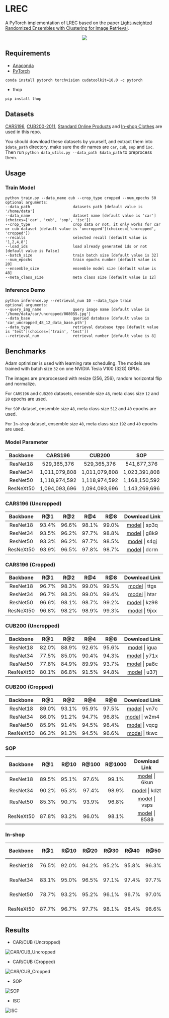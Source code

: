 # LREC
A PyTorch implementation of LREC based on the paper [Light-weighted Randomized Ensembles with Clustering for Image Retrieval]().

<div align="center">
  <img src="data/architecture.png"/>
</div>

## Requirements
- [Anaconda](https://www.anaconda.com/download/)
- [PyTorch](https://pytorch.org)
```
conda install pytorch torchvision cudatoolkit=10.0 -c pytorch
```
- thop
```
pip install thop
```

## Datasets
[CARS196](http://ai.stanford.edu/~jkrause/cars/car_dataset.html), [CUB200-2011](http://www.vision.caltech.edu/visipedia/CUB-200-2011.html), 
[Standard Online Products](http://cvgl.stanford.edu/projects/lifted_struct/) and 
[In-shop Clothes](http://mmlab.ie.cuhk.edu.hk/projects/DeepFashion/InShopRetrieval.html) are used in this repo.

You should download these datasets by yourself, and extract them into `$data_path` directory, make sure the dir names are 
`car`, `cub`, `sop` and `isc`. Then run `python data_utils.py --data_path $data_path` to preprocess them.

## Usage
### Train Model
```
python train.py --data_name cub --crop_type cropped --num_epochs 50
optional arguments:
--data_path                   datasets path [default value is '/home/data']
--data_name                   dataset name [default value is 'car'](choices=['car', 'cub', 'sop', 'isc'])
--crop_type                   crop data or not, it only works for car or cub dataset [default value is 'uncropped'](choices=['uncropped', 'cropped'])
--recalls                     selected recall [default value is '1,2,4,8']
--load_ids                    load already generated ids or not [default value is False]
--batch_size                  train batch size [default value is 32]
--num_epochs                  train epochs number [default value is 20]
--ensemble_size               ensemble model size [default value is 48]
--meta_class_size             meta class size [default value is 12]
```

### Inference Demo
```
python inference.py --retrieval_num 10 --data_type train
optional arguments:
--query_img_name              query image name [default value is '/home/data/car/uncropped/008055.jpg']
--data_base                   queried database [default value is 'car_uncropped_48_12_data_base.pth']
--data_type                   retrieval database type [default value is 'test'](choices=['train', 'test'])
--retrieval_num               retrieval number [default value is 8]
```

## Benchmarks
Adam optimizer is used with learning rate scheduling. The models are trained with batch size `32` on one 
NVIDIA Tesla V100 (32G) GPUs.

The images are preprocessed with resize (256, 256), random horizontal flip and normalize. 

For `CARS196` and `CUB200` datasets, ensemble size `48`, meta class size `12` and `20` epochs are used. 

For `SOP` dataset, ensemble size `48`, meta class size `512` and `40` epochs are used.

For `In-shop` dataset, ensemble size `48`, meta class size `192` and `40` epochs are used.

### Model Parameter
<table>
  <thead>
    <tr>
      <th>Backbone</th>
      <th>CARS196</th>
      <th>CUB200</th>
      <th>SOP</th>
      <th>In-shop</th>
    </tr>
  </thead>
  <tbody>
    <tr>
      <td align="center">ResNet18</td>
      <td align="center">529,365,376</td>
      <td align="center">529,365,376</td>
      <td align="center">541,677,376</td>
      <td align="center">533,797,696</td>
    </tr>
    <tr>
      <td align="center">ResNet34</td>
      <td align="center">1,011,079,808</td>
      <td align="center">1,011,079,808</td>
      <td align="center">1,023,391,808</td>
      <td align="center">1,015,512,128</td>
    </tr>
    <tr>
      <td align="center">ResNet50</td>
      <td align="center">1,118,974,592</td>
      <td align="center">1,118,974,592</td>
      <td align="center">1,168,150,592</td>
      <td align="center">1,136,677,952</td>
    </tr>
    <tr>
      <td align="center">ResNeXt50</td>
      <td align="center">1,094,093,696</td>
      <td align="center">1,094,093,696</td>
      <td align="center">1,143,269,696</td>
      <td align="center">1,111,797,056</td>
    </tr>
  </tbody>
</table>

### CARS196 (Uncropped)
<table>
  <thead>
    <tr>
      <th>Backbone</th>
      <th>R@1</th>
      <th>R@2</th>
      <th>R@4</th>
      <th>R@8</th>
      <th>Download Link</th>
    </tr>
  </thead>
  <tbody>
    <tr>
      <td align="center">ResNet18</td>
      <td align="center">93.4%</td>
      <td align="center">96.6%</td>
      <td align="center">98.1%</td>
      <td align="center">99.0%</td>
      <td align="center"><a href="https://pan.baidu.com/s/1lkek0pPAWGNNZiOAejFCxw">model</a>&nbsp;|&nbsp;sp3q</td>
    </tr>
    <tr>
      <td align="center">ResNet34</td>
      <td align="center">93.5%</td>
      <td align="center">96.2%</td>
      <td align="center">97.7%</td>
      <td align="center">98.8%</td>
      <td align="center"><a href="https://pan.baidu.com/s/1U7rbDRT9XEXBY3VU5goLCA">model</a>&nbsp;|&nbsp;g8k9</td>
    </tr>
    <tr>
      <td align="center">ResNet50</td>
      <td align="center">93.3%</td>
      <td align="center">96.2%</td>
      <td align="center">97.7%</td>
      <td align="center">98.5%</td>
      <td align="center"><a href="https://pan.baidu.com/s/1m91YFmycmD4xwGCDJVJFHQ">model</a>&nbsp;|&nbsp;s4gj</td>
    </tr>
    <tr>
      <td align="center">ResNeXt50</td>
      <td align="center">93.9%</td>
      <td align="center">96.5%</td>
      <td align="center">97.8%</td>
      <td align="center">98.7%</td>
      <td align="center"><a href="https://pan.baidu.com/s/1NVAcxCxIuXBlxW13hf82TQ">model</a>&nbsp;|&nbsp;dcrm</td>
    </tr>
  </tbody>
</table>

### CARS196 (Cropped)
<table>
  <thead>
    <tr>
      <th>Backbone</th>
      <th>R@1</th>
      <th>R@2</th>
      <th>R@4</th>
      <th>R@8</th>
      <th>Download Link</th>
    </tr>
  </thead>
  <tbody>
    <tr>
      <td align="center">ResNet18</td>
      <td align="center">96.7%</td>
      <td align="center">98.3%</td>
      <td align="center">99.0%</td>
      <td align="center">99.5%</td>
      <td align="center"><a href="https://pan.baidu.com/s/1U3KNMoS0zBErDLV8cYjpYg">model</a>&nbsp;|&nbsp;ttgs</td>
    </tr>
    <tr>
      <td align="center">ResNet34</td>
      <td align="center">96.7%</td>
      <td align="center">98.3%</td>
      <td align="center">99.0%</td>
      <td align="center">99.4%</td>
      <td align="center"><a href="https://pan.baidu.com/s/180KNBTZ_kX2trgShnok_IA">model</a>&nbsp;|&nbsp;htar</td>
    </tr>
    <tr>
      <td align="center">ResNet50</td>
      <td align="center">96.6%</td>
      <td align="center">98.1%</td>
      <td align="center">98.7%</td>
      <td align="center">99.2%</td>
      <td align="center"><a href="https://pan.baidu.com/s/1V8hJylBM0Q2iHSIcQrYaCA">model</a>&nbsp;|&nbsp;kz98</td>
    </tr>
    <tr>
      <td align="center">ResNeXt50</td>
      <td align="center">96.8%</td>
      <td align="center">98.2%</td>
      <td align="center">98.9%</td>
      <td align="center">99.3%</td>
      <td align="center"><a href="https://pan.baidu.com/s/1xusMA7oWp1mEIl3IyYm3aQ">model</a>&nbsp;|&nbsp;9jxx</td>
    </tr>
  </tbody>
</table>

### CUB200 (Uncropped)
<table>
  <thead>
    <tr>
      <th>Backbone</th>
      <th>R@1</th>
      <th>R@2</th>
      <th>R@4</th>
      <th>R@8</th>
      <th>Download Link</th>
    </tr>
  </thead>
  <tbody>
    <tr>
      <td align="center">ResNet18</td>
      <td align="center">82.0%</td>
      <td align="center">88.9%</td>
      <td align="center">92.6%</td>
      <td align="center">95.6%</td>
      <td align="center"><a href="https://pan.baidu.com/s/1aANPHE8zw3t_5ZHpxMtBTg">model</a>&nbsp;|&nbsp;igua</td>
    </tr>
    <tr>
      <td align="center">ResNet34</td>
      <td align="center">77.5%</td>
      <td align="center">85.0%</td>
      <td align="center">90.4%</td>
      <td align="center">94.3%</td>
      <td align="center"><a href="https://pan.baidu.com/s/19z5kmrIbNb8WGdDIcOmd5g">model</a>&nbsp;|&nbsp;y71x</td>
    </tr>
    <tr>
      <td align="center">ResNet50</td>
      <td align="center">77.8%</td>
      <td align="center">84.9%</td>
      <td align="center">89.9%</td>
      <td align="center">93.7%</td>
      <td align="center"><a href="https://pan.baidu.com/s/1x5ckVuS9pm7hMrynsmaS6w">model</a>&nbsp;|&nbsp;pa8c</td>
    </tr>
    <tr>
      <td align="center">ResNeXt50</td>
      <td align="center">80.1%</td>
      <td align="center">86.8%</td>
      <td align="center">91.5%</td>
      <td align="center">94.8%</td>
      <td align="center"><a href="https://pan.baidu.com/s/19qkoDtZwCdQpN-bJ2FiP9g">model</a>&nbsp;|&nbsp;u37j</td>
    </tr>
  </tbody>
</table>

### CUB200 (Cropped)
<table>
  <thead>
    <tr>
      <th>Backbone</th>
      <th>R@1</th>
      <th>R@2</th>
      <th>R@4</th>
      <th>R@8</th>
      <th>Download Link</th>
    </tr>
  </thead>
  <tbody>
    <tr>
      <td align="center">ResNet18</td>
      <td align="center">89.0%</td>
      <td align="center">93.1%</td>
      <td align="center">95.9%</td>
      <td align="center">97.5%</td>
      <td align="center"><a href="https://pan.baidu.com/s/10kONUyM4zosjZhEXcix_Qg">model</a>&nbsp;|&nbsp;vn7c</td>
    </tr>
    <tr>
      <td align="center">ResNet34</td>
      <td align="center">86.0%</td>
      <td align="center">91.2%</td>
      <td align="center">94.7%</td>
      <td align="center">96.8%</td>
      <td align="center"><a href="https://pan.baidu.com/s/1eY5_ISeaZyjTKm6r-9yOeA">model</a>&nbsp;|&nbsp;w2m4</td>
    </tr>
    <tr>
      <td align="center">ResNet50</td>
      <td align="center">85.9%</td>
      <td align="center">91.4%</td>
      <td align="center">94.5%</td>
      <td align="center">96.4%</td>
      <td align="center"><a href="https://pan.baidu.com/s/1srBQqU_vYzoTr4Mx7UV6Nw">model</a>&nbsp;|&nbsp;vqcg</td>
    </tr>
    <tr>
      <td align="center">ResNeXt50</td>
      <td align="center">86.3%</td>
      <td align="center">91.3%</td>
      <td align="center">94.5%</td>
      <td align="center">96.6%</td>
      <td align="center"><a href="https://pan.baidu.com/s/14g64iGZCR4Txox2-40SAFQ">model</a>&nbsp;|&nbsp;tkwc</td>
    </tr>
  </tbody>
</table>

### SOP
<table>
  <thead>
    <tr>
      <th>Backbone</th>
      <th>R@1</th>
      <th>R@10</th>
      <th>R@100</th>
      <th>R@1000</th>
      <th>Download Link</th>
    </tr>
  </thead>
  <tbody>
    <tr>
      <td align="center">ResNet18</td>
      <td align="center">89.5%</td>
      <td align="center">95.1%</td>
      <td align="center">97.6%</td>
      <td align="center">99.1%</td>
      <td align="center"><a href="https://pan.baidu.com/s/1UTgAZga6o7yx13oDx8VK8g">model</a>&nbsp;|&nbsp;6kun</td>
    </tr>
    <tr>
      <td align="center">ResNet34</td>
      <td align="center">90.2%</td>
      <td align="center">95.3%</td>
      <td align="center">97.4%</td>
      <td align="center">98.9%</td>
      <td align="center"><a href="https://pan.baidu.com/s/1KSx-AaOYfIdZkk9Z-zyl8Q">model</a>&nbsp;|&nbsp;kdzt</td>
    </tr>
    <tr>
      <td align="center">ResNet50</td>
      <td align="center">85.3%</td>
      <td align="center">90.7%</td>
      <td align="center">93.9%</td>
      <td align="center">96.8%</td>
      <td align="center"><a href="https://pan.baidu.com/s/1_xaiZKwHp3BAp0U1K1ImrQ">model</a>&nbsp;|&nbsp;vsps</td>
    </tr>
    <tr>
      <td align="center">ResNeXt50</td>
      <td align="center">87.8%</td>
      <td align="center">93.2%</td>
      <td align="center">96.0%</td>
      <td align="center">98.1%</td>
      <td align="center"><a href="https://pan.baidu.com/s/1HCzf6ROjePEyKWs-h3kDsA">model</a>&nbsp;|&nbsp;8588</td>
    </tr>
  </tbody>
</table>

### In-shop
<table>
  <thead>
    <tr>
      <th>Backbone</th>
      <th>R@1</th>
      <th>R@10</th>
      <th>R@20</th>
      <th>R@30</th>
      <th>R@40</th>
      <th>R@50</th>
      <th>Download Link</th>
    </tr>
  </thead>
  <tbody>
    <tr>
      <td align="center">ResNet18</td>
      <td align="center">76.5%</td>
      <td align="center">92.0%</td>
      <td align="center">94.2%</td>
      <td align="center">95.2%</td>
      <td align="center">95.8%</td>
      <td align="center">96.3%</td>
      <td align="center"><a href="https://pan.baidu.com/s/14-TdMqY5zxhPjjzEyWKnbw">model</a>&nbsp;|&nbsp;czd3</td>
    </tr>
    <tr>
      <td align="center">ResNet34</td>
      <td align="center">83.1%</td>
      <td align="center">95.0%</td>
      <td align="center">96.5%</td>
      <td align="center">97.1%</td>
      <td align="center">97.4%</td>
      <td align="center">97.7%</td>
      <td align="center"><a href="https://pan.baidu.com/s/1XV3LcHc8nYrJDV-Z-hAkfw">model</a>&nbsp;|&nbsp;1n2h</td>
    </tr>
    <tr>
      <td align="center">ResNet50</td>
      <td align="center">78.7%</td>
      <td align="center">93.2%</td>
      <td align="center">95.2%</td>
      <td align="center">96.1%</td>
      <td align="center">96.7%</td>
      <td align="center">97.0%</td>
      <td align="center"><a href="https://pan.baidu.com/s/1yqwTTiGKWnZfkoSZs1LuvQ">model</a>&nbsp;|&nbsp;6dh2</td>
    </tr>
    <tr>
      <td align="center">ResNeXt50</td>
      <td align="center">87.7%</td>
      <td align="center">96.7%</td>
      <td align="center">97.7%</td>
      <td align="center">98.1%</td>
      <td align="center">98.4%</td>
      <td align="center">98.6%</td>
      <td align="center"><a href="https://pan.baidu.com/s/1Kf0Tq_q2ODTAp3RXV2_idQ">model</a>&nbsp;|&nbsp;xam8</td>
    </tr>
  </tbody>
</table>

## Results

- CAR/CUB (Uncropped)

![CAR/CUB_Uncropped](data/sota_car_cub.png)

- CAR/CUB (Cropped)

![CAR/CUB_Cropped](data/sota_car_cub_crop.png)

- SOP

![SOP](data/sota_sop.png)

- ISC

![ISC](data/sota_isc.png)
